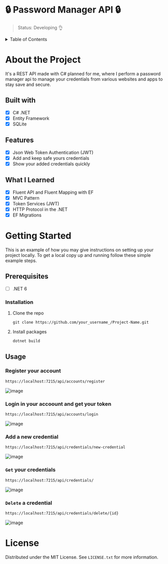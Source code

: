 # 🔒 Password Manager API 🔒
> Status: Developing 👌

<details>
  <summary>Table of Contents</summary>
  <ol>
    <li>
      <a href="#about-the-project">About The Project</a>
      <ul>
        <li><a href="#built-with">Built With</a></li>
        <li><a href="#features">Features</a></li>
        <li><a href="#what-i-learned">What I Learned</a></li>
      </ul>
    </li>
    <li>
      <a href="#getting-started">Getting Started</a>
      <ul>
        <li><a href="#prerequisites">Prerequisites</a></li>
        <li><a href="#installation">Installation</a></li>
      </ul>
    </li>
    <li><a href="#usage">Usage</a></li>
    <li><a href="#license">License</a></li>
  </ol>
</details>

# About the Project
It's a REST API made with C# planned for me, where I perform a password manager api 
to manage your credentials from various websites and apps to stay save and secure.

## Built with
- [x] C# .NET
- [x] Entity Framework
- [x] SQLite

## Features
- [x] Json Web Token Authentication (JWT)
- [x] Add and keep safe yours credentials
- [x] Show your added credentials quickly

## What I Learned
- [x] Fluent API and Fluent Mapping with EF
- [x] MVC Pattern
- [x] Token Services (JWT) 
- [x] HTTP Protocol in the .NET
- [x] EF Migrations

# Getting Started
This is an example of how you may give instructions on setting up your project locally.
To get a local copy up and running follow these simple example steps.

## Prerequisites
- [ ] .NET 6

### Installation
1. Clone the repo
   ```
   git clone https://github.com/your_username_/Project-Name.git
   ```
2. Install packages
   ```
   dotnet build
   ```
## Usage
### Register your account 
```
https://localhost:7215/api/accounts/register
```
![image](https://user-images.githubusercontent.com/99461398/207970965-690f80d1-55e0-4b38-a658-5caf5fb8cede.png)

### Login in your accoount and get your token
```
https://localhost:7215/api/accounts/login
```
![image](https://user-images.githubusercontent.com/99461398/207971347-9c378c61-6319-4013-814c-2d9c9f81cd0d.png)

### Add a new credential
```
https://localhost:7215/api/credentials/new-credential
```
![image](https://user-images.githubusercontent.com/99461398/207971617-d1059d30-c84f-445c-a11a-bf1701694ef7.png)

### `Get` your credentials
```
https://localhost:7215/api/credentials/
```
![image](https://user-images.githubusercontent.com/99461398/207971873-49b64769-b1b7-4654-a270-0b4a619c656d.png)

### `Delete` a credential
```
https://localhost:7215/api/credentials/delete/{id}
```
![image](https://user-images.githubusercontent.com/99461398/208300768-5e603d06-8601-48b2-80f9-539396b190a5.png)

# License
Distributed under the MIT License. See `LICENSE.txt` for more information.
